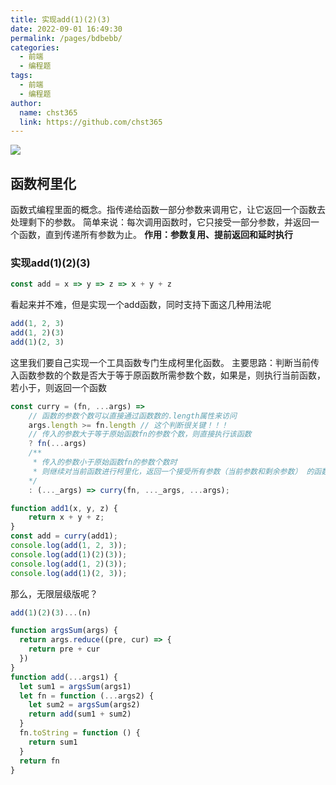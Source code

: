 ```yaml
---
title: 实现add(1)(2)(3)
date: 2022-09-01 16:49:30
permalink: /pages/bdbebb/
categories: 
  - 前端
  - 编程题
tags: 
  - 前端
  - 编程题
author: 
  name: chst365
  link: https://github.com/chst365
---
```

![](https://cdn.jsdelivr.net/gh/chst365/bolgImgs/imgs/topImgs/207.jpg)
## 函数柯里化
函数式编程里面的概念。指传递给函数一部分参数来调用它，让它返回一个函数去处理剩下的参数。
简单来说：每次调用函数时，它只接受一部分参数，并返回一个函数，直到传递所有参数为止。
**作用：参数复用、提前返回和延时执行**
### 实现add(1)(2)(3)
```js
const add = x => y => z => x + y + z
```
看起来并不难，但是实现一个add函数，同时支持下面这几种用法呢
```js
add(1, 2, 3)
add(1, 2)(3)
add(1)(2, 3)
```
这里我们要自己实现一个工具函数专门生成柯里化函数。
主要思路：判断当前传入函数参数的个数是否大于等于原函数所需参数个数，如果是，则执行当前函数，若小于，则返回一个函数
```js
const curry = (fn, ...args) => 
    // 函数的参数个数可以直接通过函数数的.length属性来访问
    args.length >= fn.length // 这个判断很关键！！！
    // 传入的参数大于等于原始函数fn的参数个数，则直接执行该函数
    ? fn(...args)
    /**
     * 传入的参数小于原始函数fn的参数个数时
     * 则继续对当前函数进行柯里化，返回一个接受所有参数（当前参数和剩余参数） 的函数
    */
    : (..._args) => curry(fn, ..._args, ...args);

function add1(x, y, z) {
    return x + y + z;
}
const add = curry(add1);
console.log(add(1, 2, 3));
console.log(add(1)(2)(3));
console.log(add(1, 2)(3));
console.log(add(1)(2, 3));
```

那么，无限层级版呢？
```js
add(1)(2)(3)...(n)
```

```js
function argsSum(args) {
  return args.reduce((pre, cur) => {
    return pre + cur
  })
}
function add(...args1) {
  let sum1 = argsSum(args1)
  let fn = function (...args2) {
    let sum2 = argsSum(args2)
    return add(sum1 + sum2)
  }
  fn.toString = function () {
    return sum1
  }
  return fn
}
```